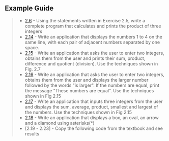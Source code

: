 ## Example Guide
> - [2.6](https://github.com/Hoid17/Java-How-To-Program-10E/tree/master/Chapter02/Exercises/2.06) - Using the statements written in Exercise 2.5, write a complete program that calculates and prints the product of three integers
> - [2.14](https://github.com/Hoid17/Java-How-To-Program-10E/tree/master/Chapter02/Exercises/2.14) - Write an application that displays the numbers 1 to 4 on the same line, with each pair of adjacent numbers separated by one space.  
> - [2.15](https://github.com/Hoid17/Java-How-To-Program-10E/tree/master/Chapter02/Exercises/2.15) - Write an application that asks the user to enter two integers, obtains them from the user and prints their sum, product, difference and quotient (division).  Use the techniques shown in Fig. 2.7
> - [2.16](https://github.com/Hoid17/Java-How-To-Program-10E/tree/master/Chapter02/Exercises/2.16) - Write an application that asks the user to enter two integers, obtains them from the user and displays the larger number followed by the words "is larger". If the numbers are equal, print the message "These numbers are equal".  Use the techniques shown in Fig 2.15
> - [2.17](https://github.com/Hoid17/Java-How-To-Program-10E/tree/master/Chapter02/Exercises/2.17) - Write an application that inputs three integers from the user and displays the sum, average, product, smallest and largest of the numbers.  Use the techniques shown in Fig 2.15
> - [2.18](https://github.com/Hoid17/Java-How-To-Program-10E/tree/master/Chapter02/Exercises/2.18) - Write an application that displays a box, an oval, an arrow and a diamond using asterisks(*)
> - [2.19 - 2.23] - Copy the following code from the textbook and see results
